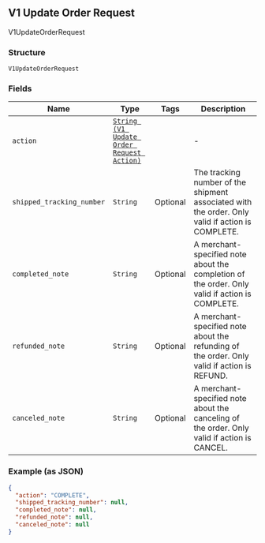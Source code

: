 ## V1 Update Order Request

V1UpdateOrderRequest

### Structure

`V1UpdateOrderRequest`

### Fields

| Name | Type | Tags | Description |
|  --- | --- | --- | --- |
| `action` | [`String (V1 Update Order Request Action)`](/doc/models/v1-update-order-request-action.md) |  | - |
| `shipped_tracking_number` | `String` | Optional | The tracking number of the shipment associated with the order. Only valid if action is COMPLETE. |
| `completed_note` | `String` | Optional | A merchant-specified note about the completion of the order. Only valid if action is COMPLETE. |
| `refunded_note` | `String` | Optional | A merchant-specified note about the refunding of the order. Only valid if action is REFUND. |
| `canceled_note` | `String` | Optional | A merchant-specified note about the canceling of the order. Only valid if action is CANCEL. |

### Example (as JSON)

```json
{
  "action": "COMPLETE",
  "shipped_tracking_number": null,
  "completed_note": null,
  "refunded_note": null,
  "canceled_note": null
}
```

